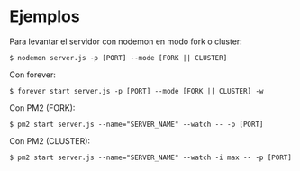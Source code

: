 # Ejemplos 

Para levantar el servidor con nodemon en modo fork o cluster:
```
$ nodemon server.js -p [PORT] --mode [FORK || CLUSTER]
```

Con forever:
```
$ forever start server.js -p [PORT] --mode [FORK || CLUSTER] -w
```

Con PM2 (FORK):
```
$ pm2 start server.js --name="SERVER_NAME" --watch -- -p [PORT]  
```

Con PM2 (CLUSTER):
```
$ pm2 start server.js --name="SERVER_NAME" --watch -i max -- -p [PORT] 
```